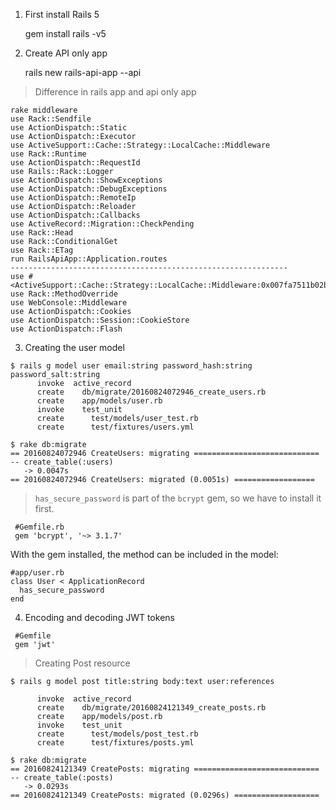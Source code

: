1) First install Rails 5

    gem install rails -v5

2) Create API only app

    rails new rails-api-app --api

> Difference in rails app and api only app

    rake middleware
    use Rack::Sendfile
    use ActionDispatch::Static
    use ActionDispatch::Executor
    use ActiveSupport::Cache::Strategy::LocalCache::Middleware
    use Rack::Runtime
    use ActionDispatch::RequestId
    use Rails::Rack::Logger
    use ActionDispatch::ShowExceptions
    use ActionDispatch::DebugExceptions
    use ActionDispatch::RemoteIp
    use ActionDispatch::Reloader
    use ActionDispatch::Callbacks
    use ActiveRecord::Migration::CheckPending
    use Rack::Head
    use Rack::ConditionalGet
    use Rack::ETag
    run RailsApiApp::Application.routes
    --------------------------------------------------------------
    use #<ActiveSupport::Cache::Strategy::LocalCache::Middleware:0x007fa7511b02b0>
    use Rack::MethodOverride
    use WebConsole::Middleware
    use ActionDispatch::Cookies
    use ActionDispatch::Session::CookieStore
    use ActionDispatch::Flash

3) Creating the user model
```
$ rails g model user email:string password_hash:string password_salt:string
      invoke  active_record
      create    db/migrate/20160824072946_create_users.rb
      create    app/models/user.rb
      invoke    test_unit
      create      test/models/user_test.rb
      create      test/fixtures/users.yml
```
```
$ rake db:migrate
== 20160824072946 CreateUsers: migrating ============================
-- create_table(:users)
   -> 0.0047s
== 20160824072946 CreateUsers: migrated (0.0051s) ==================
```
> `has_secure_password` is part of the `bcrypt` gem, so we have to install it first.

     #Gemfile.rb
     gem 'bcrypt', '~> 3.1.7'

With the gem installed, the method can be included in the model:

    #app/user.rb
    class User < ApplicationRecord
      has_secure_password
    end

4) Encoding and decoding JWT tokens
>
     #Gemfile
     gem 'jwt'
> Creating Post resource

    $ rails g model post title:string body:text user:references
    
          invoke  active_record
          create    db/migrate/20160824121349_create_posts.rb
          create    app/models/post.rb
          invoke    test_unit
          create      test/models/post_test.rb
          create      test/fixtures/posts.yml
    
    $ rake db:migrate
    == 20160824121349 CreatePosts: migrating ============================
    -- create_table(:posts)
       -> 0.0293s
    == 20160824121349 CreatePosts: migrated (0.0296s) ===================
